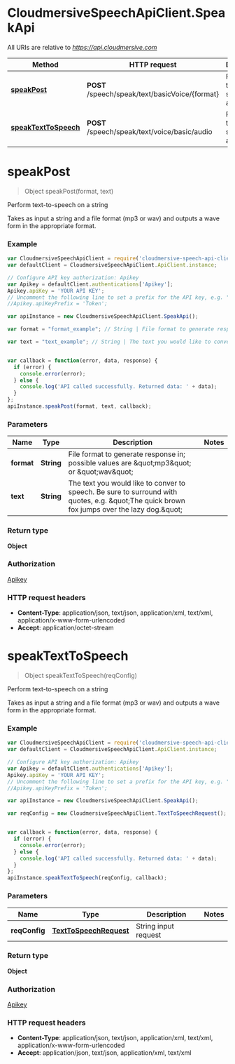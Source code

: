 # CloudmersiveSpeechApiClient.SpeakApi

All URIs are relative to *https://api.cloudmersive.com*

Method | HTTP request | Description
------------- | ------------- | -------------
[**speakPost**](SpeakApi.md#speakPost) | **POST** /speech/speak/text/basicVoice/{format} | Perform text-to-speech on a string
[**speakTextToSpeech**](SpeakApi.md#speakTextToSpeech) | **POST** /speech/speak/text/voice/basic/audio | Perform text-to-speech on a string


<a name="speakPost"></a>
# **speakPost**
> Object speakPost(format, text)

Perform text-to-speech on a string

Takes as input a string and a file format (mp3 or wav) and outputs a wave form in the appropriate format.

### Example
```javascript
var CloudmersiveSpeechApiClient = require('cloudmersive-speech-api-client');
var defaultClient = CloudmersiveSpeechApiClient.ApiClient.instance;

// Configure API key authorization: Apikey
var Apikey = defaultClient.authentications['Apikey'];
Apikey.apiKey = 'YOUR API KEY';
// Uncomment the following line to set a prefix for the API key, e.g. "Token" (defaults to null)
//Apikey.apiKeyPrefix = 'Token';

var apiInstance = new CloudmersiveSpeechApiClient.SpeakApi();

var format = "format_example"; // String | File format to generate response in; possible values are \"mp3\" or \"wav\"

var text = "text_example"; // String | The text you would like to conver to speech.  Be sure to surround with quotes, e.g. \"The quick brown fox jumps over the lazy dog.\"


var callback = function(error, data, response) {
  if (error) {
    console.error(error);
  } else {
    console.log('API called successfully. Returned data: ' + data);
  }
};
apiInstance.speakPost(format, text, callback);
```

### Parameters

Name | Type | Description  | Notes
------------- | ------------- | ------------- | -------------
 **format** | **String**| File format to generate response in; possible values are \&quot;mp3\&quot; or \&quot;wav\&quot; | 
 **text** | **String**| The text you would like to conver to speech.  Be sure to surround with quotes, e.g. \&quot;The quick brown fox jumps over the lazy dog.\&quot; | 

### Return type

**Object**

### Authorization

[Apikey](../README.md#Apikey)

### HTTP request headers

 - **Content-Type**: application/json, text/json, application/xml, text/xml, application/x-www-form-urlencoded
 - **Accept**: application/octet-stream

<a name="speakTextToSpeech"></a>
# **speakTextToSpeech**
> Object speakTextToSpeech(reqConfig)

Perform text-to-speech on a string

Takes as input a string and a file format (mp3 or wav) and outputs a wave form in the appropriate format.

### Example
```javascript
var CloudmersiveSpeechApiClient = require('cloudmersive-speech-api-client');
var defaultClient = CloudmersiveSpeechApiClient.ApiClient.instance;

// Configure API key authorization: Apikey
var Apikey = defaultClient.authentications['Apikey'];
Apikey.apiKey = 'YOUR API KEY';
// Uncomment the following line to set a prefix for the API key, e.g. "Token" (defaults to null)
//Apikey.apiKeyPrefix = 'Token';

var apiInstance = new CloudmersiveSpeechApiClient.SpeakApi();

var reqConfig = new CloudmersiveSpeechApiClient.TextToSpeechRequest(); // TextToSpeechRequest | String input request


var callback = function(error, data, response) {
  if (error) {
    console.error(error);
  } else {
    console.log('API called successfully. Returned data: ' + data);
  }
};
apiInstance.speakTextToSpeech(reqConfig, callback);
```

### Parameters

Name | Type | Description  | Notes
------------- | ------------- | ------------- | -------------
 **reqConfig** | [**TextToSpeechRequest**](TextToSpeechRequest.md)| String input request | 

### Return type

**Object**

### Authorization

[Apikey](../README.md#Apikey)

### HTTP request headers

 - **Content-Type**: application/json, text/json, application/xml, text/xml, application/x-www-form-urlencoded
 - **Accept**: application/json, text/json, application/xml, text/xml

